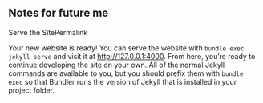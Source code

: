 

## Notes for future me
Serve the SitePermalink

Your new website is ready! You can serve the website with `bundle exec jekyll serve` and visit it at http://127.0.0.1:4000. From here, you’re ready to continue developing the site on your own. All of the normal Jekyll commands are available to you, but you should prefix them with `bundle exec` so that Bundler runs the version of Jekyll that is installed in your project folder.